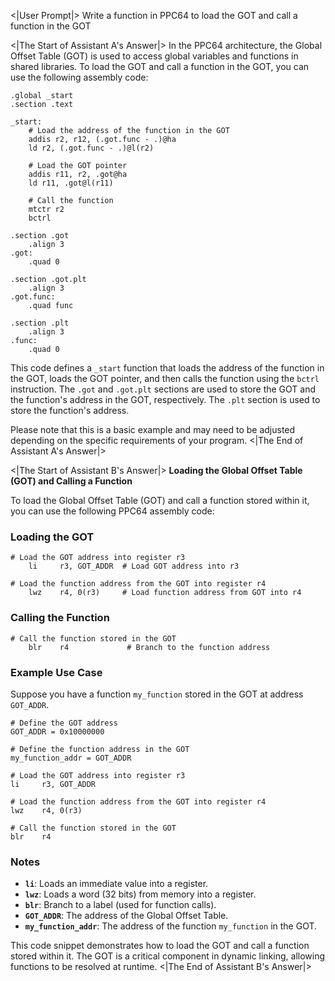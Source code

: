<|User Prompt|>
Write a function in PPC64 to load the GOT and call a function in the GOT

<|The Start of Assistant A's Answer|>
In the PPC64 architecture, the Global Offset Table (GOT) is used to access global variables and functions in shared libraries. To load the GOT and call a function in the GOT, you can use the following assembly code:

```assembly
.global _start
.section .text

_start:
    # Load the address of the function in the GOT
    addis r2, r12, (.got.func - .)@ha
    ld r2, (.got.func - .)@l(r2)

    # Load the GOT pointer
    addis r11, r2, .got@ha
    ld r11, .got@l(r11)

    # Call the function
    mtctr r2
    bctrl

.section .got
    .align 3
.got:
    .quad 0

.section .got.plt
    .align 3
.got.func:
    .quad func

.section .plt
    .align 3
.func:
    .quad 0
```

This code defines a `_start` function that loads the address of the function in the GOT, loads the GOT pointer, and then calls the function using the `bctrl` instruction. The `.got` and `.got.plt` sections are used to store the GOT and the function's address in the GOT, respectively. The `.plt` section is used to store the function's address.

Please note that this is a basic example and may need to be adjusted depending on the specific requirements of your program.
<|The End of Assistant A's Answer|>

<|The Start of Assistant B's Answer|>
**Loading the Global Offset Table (GOT) and Calling a Function**

To load the Global Offset Table (GOT) and call a function stored within it, you can use the following PPC64 assembly code:

### Loading the GOT

```assembly
# Load the GOT address into register r3
    li     r3, GOT_ADDR  # Load GOT address into r3

# Load the function address from the GOT into register r4
    lwz    r4, 0(r3)     # Load function address from GOT into r4
```

### Calling the Function

```assembly
# Call the function stored in the GOT
    blr    r4             # Branch to the function address
```

### Example Use Case

Suppose you have a function `my_function` stored in the GOT at address `GOT_ADDR`. 

```assembly
# Define the GOT address
GOT_ADDR = 0x10000000

# Define the function address in the GOT
my_function_addr = GOT_ADDR

# Load the GOT address into register r3
li     r3, GOT_ADDR

# Load the function address from the GOT into register r4
lwz    r4, 0(r3)

# Call the function stored in the GOT
blr    r4
```

### Notes

- **`li`**: Loads an immediate value into a register.
- **`lwz`**: Loads a word (32 bits) from memory into a register.
- **`blr`**: Branch to a label (used for function calls).
- **`GOT_ADDR`**: The address of the Global Offset Table.
- **`my_function_addr`**: The address of the function `my_function` in the GOT.

This code snippet demonstrates how to load the GOT and call a function stored within it. The GOT is a critical component in dynamic linking, allowing functions to be resolved at runtime.
<|The End of Assistant B's Answer|>